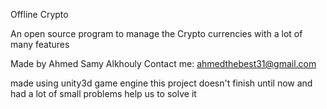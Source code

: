 Offline Crypto

An open source program to manage the Crypto currencies with a lot of many features  

Made by Ahmed Samy Alkhouly
Contact me: ahmedthebest31@gmail.com  


made using unity3d game engine this project doesn't finish until now and had a lot of small problems help us to solve it



	
  

